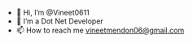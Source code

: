- 👋 Hi, I’m @Vineet0611
- 👀 I’m a Dot Net Developer
- 📫 How to reach me vineetmendon06@gmail.com

<!---
Vineet0611/Vineet0611 is a ✨ special ✨ repository because its `README.md` (this file) appears on your GitHub profile.
You can click the Preview link to take a look at your changes.
--->
